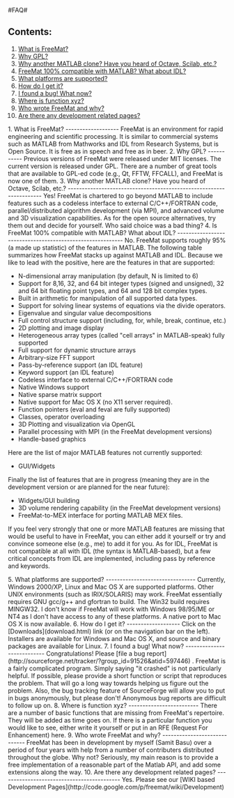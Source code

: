 #FAQ#

Contents:
--------

 1. [What is FreeMat?](faq.html#1)
 2. [Why GPL?](faq.html#2)
 3. [Why another MATLAB clone? Have you heard of Octave, Scilab, etc.?](faq.html#3)
 4. [FreeMat 100% compatible with MATLAB? What about IDL?](faq.html#4)
 5. [What platforms are supported?](faq.html#5)
 6. [How do I get it?](faq.html#6)
 7. [I found a bug! What now?](faq.html#7)
 8. [Where is function xyz?](faq.html#8)
 9. [Who wrote FreeMat and why?](faq.html#9)
 10. [Are there any development related pages?](faq.html#10)

<span id="1"/>
1. What is FreeMat?
-------------------
FreeMat is an environment for rapid engineering and scientific processing. It is similar to commercial systems such as MATLAB from Mathworks and IDL from Research Systems, but is Open Source. It is free as in speech and free as in beer.

<span id="2"/>
2. Why GPL?
-----------
Previous versions of FreeMat were released under MIT licenses. The current version is released under GPL. There are a number of great tools that are available to GPL-ed code (e.g., Qt, FFTW, FFCALL), and FreeMat is now one of them.

<span id="3"/>
3. Why another MATLAB clone? Have you heard of Octave, Scilab, etc.?
--------------------------------------------------------------------
Yes! FreeMat is chartered to go beyond MATLAB to include features such as a codeless interface to external C/C++/FORTRAN code, parallel/distributed algorithm development (via MPI), and advanced volume and 3D visualization capabilities. As for the open source alternatives, try them out and decide for yourself. Who said choice was a bad thing?

<span id="4"/>
4. Is FreeMat 100% compatible with MATLAB? What about IDL?
----------------------------------------------------------
No. FreeMat supports roughly 95% (a made up statistic) of the features in MATLAB. The following table summarizes how FreeMat stacks up against MATLAB and IDL. Because we like to lead with the positive, here are the features in that are supported:

 * N-dimensional array manipulation (by default, N is limited to 6)
 * Support for 8,16, 32, and 64 bit integer types (signed and unsigned), 32 and 64 bit floating point types, and 64 and 128 bit complex types.
 * Built in arithmetic for manipulation of all supported data types.
 * Support for solving linear systems of equations via the divide operators.
 * Eigenvalue and singular value decompositions
 * Full control structure support (including, for, while, break, continue, etc.)
 * 2D plotting and image display
 * Heterogeneous array types (called "cell arrays" in MATLAB-speak) fully supported
 * Full support for dynamic structure arrays
 * Arbitrary-size FFT support
 * Pass-by-reference support (an IDL feature)
 * Keyword support (an IDL feature)
 * Codeless interface to external C/C++/FORTRAN code
 * Native Windows support
 * Native sparse matrix support
 * Native support for Mac OS X (no X11 server required).
 * Function pointers (eval and feval are fully supported)
 * Classes, operator overloading
 * 3D Plotting and visualization via OpenGL
 * Parallel processing with MPI (in the FreeMat development versions)
 * Handle-based graphics 

Here are the list of major MATLAB features not currently supported:

 * GUI/Widgets 

Finally the list of features that are in progress (meaning they are in the development version or are planned for the near future):

 * Widgets/GUI building
 * 3D volume rendering capability (in the FreeMat development versions)
 * FreeMat-to-MEX interface for porting MATLAB MEX files. 


If you feel very strongly that one or more MATLAB features are missing that would be useful to have in FreeMat, you can either add it yourself or try and convince someone else (e.g., me) to add it for you. As for IDL, FreeMat is not compatible at all with IDL (the syntax is MATLAB-based), but a few critical concepts from IDL are implemented, including pass by reference and keywords.

<span id="5"/>
5. What platforms are supported?
--------------------------------
Currently, Windows 2000/XP, Linux and Mac OS X are supported platforms. Other UNIX environments (such as IRIX/SOLARIS) may work. FreeMat essentially requires GNU gcc/g++ and gfortran to build. The Win32 build requires MINGW32. I don't know if FreeMat will work with Windows 98/95/ME or NT4 as I don't have access to any of these platforms. A native port to Mac OS X is now available.

<span id="6"/>
6. How do I get it?
-------------------
Click on the [Downloads](download.html) link (or on the navigation bar on the left). Installers are available for Windows and Mac OS X, and source and binary packages are available for Linux.

<span id="7"/>
7. I found a bug! What now?
---------------------------
Congratulations! Please [file a bug report](http://sourceforge.net/tracker/?group_id=91526&atid=597446) . FreeMat is a fairly complicated program. Simply saying "it crashed" is not particularly helpful. If possible, please provide a short function or script that reproduces the problem. That will go a long way towards helping us figure out the problem. Also, the bug tracking feature of SourceForge will allow you to put in bugs anonymously, but please don't! Anonymous bug reports are difficult to follow up on.

<span id="8"/>
8. Where is function xyz?
-------------------------
There are a number of basic functions that are missing from FreeMat's repertoire. They will be added as time goes on. If there is a particular function you would like to see, either write it yourself or put in an RFE (Request For Enhancement) here.

<span id="9"/>
9. Who wrote FreeMat and why?
-----------------------------
FreeMat has been in development by myself (Samit Basu) over a period of four years with help from a number of contributers distributed throughout the globe. Why not? Seriously, my main reason is to provide a free implementation of a reasonable part of the Matlab API, and add some extensions along the way.

<span id="10"/>
10. Are there any development related pages?
-------------------------------------------
Yes. Please see our [WIKI based Development Pages](http://code.google.com/p/freemat/wiki/Development)

